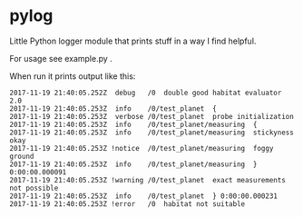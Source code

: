 # pylog

Little Python logger module that prints stuff in a way I find helpful.

For usage see example.py .

When run it prints output like this:
```
2017-11-19 21:40:05.252Z  debug   /0  double good habitat evaluator 2.0
2017-11-19 21:40:05.253Z  info    /0/test_planet  {
2017-11-19 21:40:05.253Z  verbose /0/test_planet  probe initialization
2017-11-19 21:40:05.253Z  info    /0/test_planet/measuring  {
2017-11-19 21:40:05.253Z  info    /0/test_planet/measuring  stickyness okay
2017-11-19 21:40:05.253Z !notice  /0/test_planet/measuring  foggy ground
2017-11-19 21:40:05.253Z  info    /0/test_planet/measuring  } 0:00:00.000091
2017-11-19 21:40:05.253Z !warning /0/test_planet  exact measurements not possible
2017-11-19 21:40:05.253Z  info    /0/test_planet  } 0:00:00.000231
2017-11-19 21:40:05.253Z !error   /0  habitat not suitable
```

